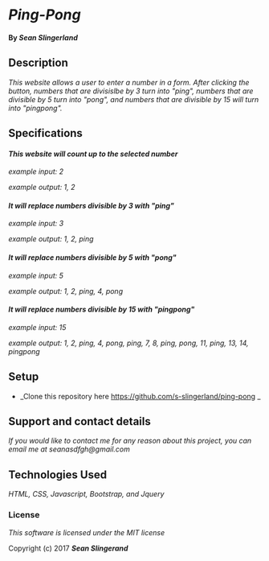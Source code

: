 # _Ping-Pong_

#### By _**Sean Slingerland**_

## Description

_This website allows a user to enter a number in a form. After clicking the button, numbers that are divisislbe by 3 turn into "ping", numbers that are divisible by 5 turn into "pong", and numbers that are divisible by 15 will turn into "pingpong"._

## Specifications

#### _This website will count up to the selected number_

_example input: 2_

_example output: 1, 2_

#### _It will replace numbers divisible by 3 with "ping"_

_example input: 3_

_example output: 1, 2, ping_

#### _It will replace numbers divisible by 5 with "pong"_

_example input: 5_

_example output: 1, 2, ping, 4, pong_

#### _It will replace numbers divisible by 15 with "pingpong"_

_example input: 15_

_example output: 1, 2, ping, 4, pong, ping, 7, 8, ping, pong, 11, ping, 13, 14, pingpong_



## Setup

* _Clone this repository here https://github.com/s-slingerland/ping-pong _


## Support and contact details

_If you would like to contact me for any reason about this project, you can email me at seanasdfgh@gmail.com_

## Technologies Used

_HTML, CSS, Javascript, Bootstrap, and Jquery_

### License

*This software is licensed under the MIT license*

Copyright (c) 2017 **_Sean Slingerand_**
